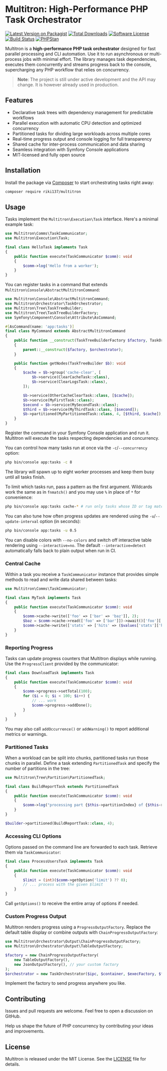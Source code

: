 # Multitron: High-Performance PHP Task Orchestrator

[![Latest Version on Packagist](https://img.shields.io/packagist/v/riki137/multitron.svg?style=flat-square)](https://packagist.org/packages/riki137/multitron)
[![Total Downloads](https://img.shields.io/packagist/dt/riki137/multitron.svg?style=flat-square)](https://packagist.org/packages/riki137/multitron)
[![Software License](https://img.shields.io/badge/license-MIT-brightgreen.svg?style=flat-square)](LICENSE)
[![Build Status](https://img.shields.io/github/actions/workflow/status/riki137/multitron/ci.yml?branch=main&style=flat-square)](https://github.com/riki137/multitron/actions?query=workflow%3Aci+branch%3Amain)
[![PHPStan](https://img.shields.io/badge/PHPStan-level%209-brightgreen.svg?style=flat-square)](https://github.com/phpstan/phpstan)

Multitron is a **high-performance PHP task orchestrator** designed for fast parallel processing and CLI automation. Use it to run asynchronous or multi-process jobs with minimal effort. The library manages task dependencies, executes them concurrently and streams progress back to the console, supercharging any PHP workflow that relies on concurrency.

> **Note**: The project is still under active development and the API may change. It is however already used in production.

## Features

- Declarative task trees with dependency management for predictable workflows
- Parallel execution with automatic CPU detection and optimized concurrency
- Partitioned tasks for dividing large workloads across multiple cores
- Real-time progress output and console logging for full transparency
- Shared cache for inter-process communication and data sharing
- Seamless integration with Symfony Console applications
- MIT-licensed and fully open source

## Installation

Install the package via [Composer](https://getcomposer.org/) to start orchestrating tasks right away:

```bash
composer require riki137/multitron
```

## Usage

Tasks implement the `Multitron\Execution\Task` interface. Here's a minimal example task:

```php
use Multitron\Comms\TaskCommunicator;
use Multitron\Execution\Task;

final class HelloTask implements Task
{
    public function execute(TaskCommunicator $comm): void
    {
        $comm->log('Hello from a worker');
    }
}
```


You can register tasks in a command that extends `Multitron\Console\AbstractMultitronCommand`:

```php
use Multitron\Console\AbstractMultitronCommand;
use Multitron\Orchestrator\TaskOrchestrator;
use Multitron\Tree\TaskTreeBuilder;
use Multitron\Tree\TaskTreeBuilderFactory;
use Symfony\Component\Console\Attribute\AsCommand;

#[AsCommand(name: 'app:tasks')]
final class MyCommand extends AbstractMultitronCommand
{
    public function __construct(TaskTreeBuilderFactory $factory, TaskOrchestrator $orchestrator)
    {
        parent::__construct($factory, $orchestrator);
    }

    public function getNodes(TaskTreeBuilder $b): void
    {
        $cache = $b->group('cache-clear', [
            $b->service(ClearCacheTask::class),
            $b->service(ClearLogsTask::class),
        ]);

        $b->service(OtherCacheClearTask::class, [$cache]);
        $b->service(MyFirstTask::class);
        $second = $b->service(MySecondTask::class);
        $third = $b->service(MyThirdTask::class, [$second]);
        $b->partitioned(MyPartitionedTask::class, 4, [$third, $cache]);
    }
}
```

Register the command in your Symfony Console application and run it. Multitron will execute the tasks respecting dependencies and concurrency.

You can control how many tasks run at once via the `-c`/`--concurrency` option:

```bash
php bin/console app:tasks -c 8
```

The library will spawn up to eight worker processes and keep them busy until all tasks finish.

To limit which tasks run, pass a pattern as the first argument. Wildcards work the same as in `fnmatch()` and you may use `%` in place of `*` for convenience:

```bash
php bin/console app:tasks cache-* # run only tasks whose ID or tag matches "cache-*"
```

You can also tune how often progress updates are rendered using the `-u`/`--update-interval` option (in seconds):

```bash
php bin/console app:tasks -u 0.5
```

You can disable colors with `--no-colors` and switch off interactive table rendering using `--interactive=no`. The default `--interactive=detect` automatically falls back to plain output when run in CI.

### Central Cache

Within a task you receive a `TaskCommunicator` instance that provides simple methods to read and write data shared between tasks:

```php
use Multitron\Comms\TaskCommunicator;

final class MyTask implements Task
{
    public function execute(TaskCommunicator $comm): void
    {
        $comm->cache->write(['foo' => ['bar' => 'baz']], 2);
        $baz = $comm->cache->read(['foo' => ['bar']])->await()['foo']['bar']; // baz
        $comm->cache->write(['stats' => ['hits' => ($values['stats']['hits'] ?? 0) + 1]], 2);
    }
}
```

### Reporting Progress

Tasks can update progress counters that Multitron displays while running. Use
the `ProgressClient` provided by the communicator:

```php
final class DownloadTask implements Task
{
    public function execute(TaskCommunicator $comm): void
    {
        $comm->progress->setTotal(100);
        for ($i = 0; $i < 100; $i++) {
            // ... work
            $comm->progress->addDone();
        }
    }
}
```

You may also call `addOccurrence()` or `addWarning()` to report additional
metrics or warnings.

### Partitioned Tasks

When a workload can be split into chunks, partitioned tasks run those chunks in parallel. Define a task extending `PartitionedTask` and specify the number of partitions in the tree:

```php
use Multitron\Tree\Partition\PartitionedTask;

final class BuildReportTask extends PartitionedTask
{
    public function execute(TaskCommunicator $comm): void
    {
        $comm->log("processing part {$this->partitionIndex} of {$this->partitionCount}");
    }
}

$builder->partitioned(BuildReportTask::class, 4);
```

### Accessing CLI Options

Options passed on the command line are forwarded to each task. Retrieve them via
`TaskCommunicator`:

```php
final class ProcessUsersTask implements Task
{
    public function execute(TaskCommunicator $comm): void
    {
        $limit = (int)($comm->getOption('limit') ?? 0);
        // ... process with the given $limit
    }
}
```

Call `getOptions()` to receive the entire array of options if needed.


### Custom Progress Output

Multitron renders progress using a `ProgressOutputFactory`. Replace the default table display or combine outputs with `ChainProgressOutputFactory`:

```php
use Multitron\Orchestrator\Output\ChainProgressOutputFactory;
use Multitron\Orchestrator\Output\TableOutputFactory;

$factory = new ChainProgressOutputFactory(
    new TableOutputFactory(),
    new JsonOutputFactory(), // your custom factory
);
$orchestrator = new TaskOrchestrator($ipc, $container, $execFactory, $factory, $handlerFactory);
```

Implement the factory to send progress anywhere you like.

## Contributing


Issues and pull requests are welcome. Feel free to open a discussion on GitHub.

Help us shape the future of PHP concurrency by contributing your ideas and improvements.

## License

Multitron is released under the MIT License. See the [LICENSE](LICENSE) file for details.

